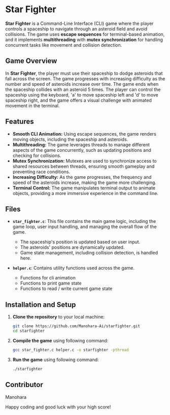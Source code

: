 # Star Fighter

**Star Fighter** is a Command-Line Interface (CLI) game where the player controls a spaceship to navigate through an asteroid field and avoid collisions. The game uses **escape sequences** for terminal-based animation, and it implements **multithreading** with **mutex synchronization** for handling concurrent tasks like movement and collision detection.

## Game Overview
In **Star Fighter**, the player must use their spaceship to dodge asteroids that fall across the screen. The game progresses with increasing difficulty as the number and speed of asteroids increase over time. The game ends when the spaceship collides with an asteroid 5 times. The player can control the spaceship using the keyboard, 'a' to move spaceship left and 'd' to move spaceship right, and the game offers a visual challenge with animated movement in the terminal.

## Features
- **Smooth CLI Animation:** Using escape sequences, the game renders moving objects, including the spaceship and asteroids.
- **Multithreading:** The game leverages threads to manage different aspects of the game concurrently, such as updating positions and checking for collisions.
- **Mutex Synchronization:** Mutexes are used to synchronize access to shared resources between threads, ensuring smooth gameplay and preventing race conditions.
- **Increasing Difficulty:** As the game progresses, the frequency and speed of the asteroids increase, making the game more challenging.
- **Terminal Control:** The game manipulates terminal output to animate objects, providing a more immersive experience in the command line.

## Files
- **`star_fighter.c`**: This file contains the main game logic, including the game loop, user input handling, and managing the overall flow of the game.
  - The spaceship's position is updated based on user input.
  - The asteroids' positions are dynamically updated.
  - Game state management, including collision detection, is handled here.
  
- **`helper.c`**: Contains utility functions used across the game.
  - Functions for cli animation
  - Functions to print game state
  - Functions to read / write current game state

## Installation and Setup

1. **Clone the repository** to your local machine:

   ```bash
   git clone https://github.com/Manohara-Ai/starfighter.git
   cd starfighter

2. **Compile the game** using following command:
   ````bash
   gcc star_fighter.c helper.c -o starfighter -pthread

3. **Run the game** using following command:
   ````bash
   ./starfighter

## Contributor
Manohara 

Happy coding and good luck with your high score!
